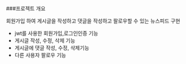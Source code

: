 ###프로젝트 개요

회원가입 하여 게시글을 작성하고 댓글을 작성하고 팔로우할 수 있는 뉴스피드 구현
- jwt를 사용한 회원가입,로그인인증 기능
- 게시글 작성, 수정, 삭제 기능
- 게시글에 댓글 작성, 수정, 삭제기능
- 다른 사용자 팔로우 기능
